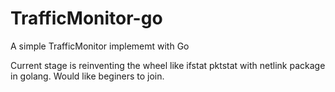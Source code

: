 # TrafficMonitor-go
A simple TrafficMonitor implememt with Go

Current stage is reinventing the wheel like ifstat pktstat with netlink package in golang. Would like beginers to join.
